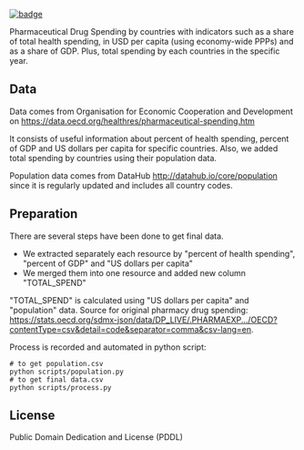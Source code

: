 <a className="gh-badge" href="https://datahub.io/core/pharmaceutical-drug-spending"><img src="https://badgen.net/badge/icon/View%20on%20datahub.io/orange?icon=https://datahub.io/datahub-cube-badge-icon.svg&label&scale=1.25" alt="badge" /></a>

Pharmaceutical Drug Spending by countries with indicators such as a share of total health spending, in USD per capita (using economy-wide PPPs) and as a share of GDP. Plus, total spending by each countries in the specific year. 

## Data

Data comes from Organisation for Economic Cooperation and Development on https://data.oecd.org/healthres/pharmaceutical-spending.htm

It consists of useful information about percent of health spending, percent of GDP and US dollars per capita for specific countries. Also, we added total spending by countries using their population data.

Population data comes from DataHub http://datahub.io/core/population since it is regularly updated and includes all country codes.

## Preparation 

There are several steps have been done to get final data.

* We extracted separately each resource by "percent of health spending", "percent of GDP" and "US dollars per capita"
* We merged them into one resource and added new column "TOTAL_SPEND"

"TOTAL_SPEND" is calculated using "US dollars per capita" and "population" data.
Source for original pharmacy drug spending:  https://stats.oecd.org/sdmx-json/data/DP_LIVE/.PHARMAEXP.../OECD?contentType=csv&detail=code&separator=comma&csv-lang=en. 

Process is recorded and automated in python script:

```
# to get population.csv
python scripts/population.py 
# to get final data.csv
python scripts/process.py
```

## License

Public Domain Dedication and License (PDDL)